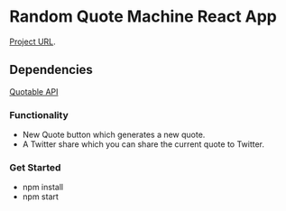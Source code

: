 # Random Quote Machine React App

[Project URL](https://github.com/facebook/create-react-app).

## Dependencies

[Quotable API](https://github.com/lukePeavey/quotable)

### Functionality

- New Quote button which generates a new quote.
- A Twitter share which you can share the current quote to Twitter.

### Get Started

- npm install
- npm start